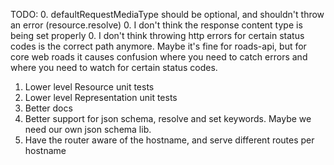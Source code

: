 TODO:
0. defaultRequestMediaType should be optional, and shouldn't throw an error (resource.resolve)
0. I don't think the response content type is being set properly
0. I don't think throwing http errors for certain status codes is the correct path anymore. Maybe it's fine for roads-api, but for core web roads it causes confusion where you need to catch errors and where you need to watch for certain status codes.
1. Lower level Resource unit tests
2. Lower level Representation unit tests
3. Better docs
4. Better support for json schema, resolve and set keywords. Maybe we need our own json schema lib.
5. Have the router aware of the hostname, and serve different routes per hostname